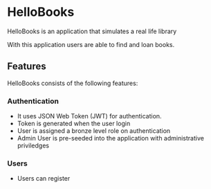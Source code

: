 # HelloBooks

HelloBooks is an application that simulates a real life library

With this application users are able to find and loan books.

## Features
HelloBooks consists of the following features:

### Authentication
- It uses JSON Web Token (JWT) for authentication.
- Token is generated when the user login
- User is assigned a bronze level role on authentication
- Admin User is pre-seeded into the application with administrative priviledges

###  Users
- Users can register